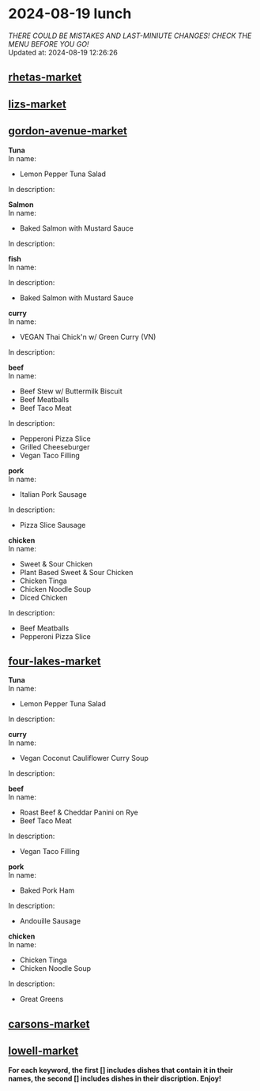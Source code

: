 # 2024-08-19 lunch  
*THERE COULD BE MISTAKES AND LAST-MINIUTE CHANGES! CHECK THE MENU BEFORE YOU GO!*  
Updated at: 2024-08-19 12:26:26  
## [rhetas-market](https://wisc-housingdining.nutrislice.com/menu/rhetas-market/lunch/2024-08-19)  
## [lizs-market](https://wisc-housingdining.nutrislice.com/menu/lizs-market/lunch/2024-08-19)  
## [gordon-avenue-market](https://wisc-housingdining.nutrislice.com/menu/gordon-avenue-market/lunch/2024-08-19)  
**Tuna**  
In name:   
 - Lemon Pepper Tuna Salad  
  
In description:   
  
**Salmon**  
In name:   
 - Baked Salmon with Mustard Sauce  
  
In description:   
  
**fish**  
In name:   
  
In description:   
 - Baked Salmon with Mustard Sauce  
  
**curry**  
In name:   
 - VEGAN Thai Chick'n w/ Green Curry (VN)  
  
In description:   
  
**beef**  
In name:   
 - Beef Stew w/ Buttermilk Biscuit  
 - Beef Meatballs  
 - Beef Taco Meat  
  
In description:   
 - Pepperoni Pizza Slice  
 - Grilled Cheeseburger  
 - Vegan Taco Filling  
  
**pork**  
In name:   
 - Italian Pork Sausage  
  
In description:   
 - Pizza Slice Sausage  
  
**chicken**  
In name:   
 - Sweet & Sour Chicken  
 - Plant Based Sweet & Sour Chicken  
 - Chicken Tinga  
 - Chicken Noodle Soup  
 - Diced Chicken  
  
In description:   
 - Beef Meatballs  
 - Pepperoni Pizza Slice  
  
## [four-lakes-market](https://wisc-housingdining.nutrislice.com/menu/four-lakes-market/lunch/2024-08-19)  
**Tuna**  
In name:   
 - Lemon Pepper Tuna Salad  
  
In description:   
  
**curry**  
In name:   
 - Vegan Coconut Cauliflower Curry Soup  
  
In description:   
  
**beef**  
In name:   
 - Roast Beef & Cheddar Panini on Rye  
 - Beef Taco Meat  
  
In description:   
 - Vegan Taco Filling  
  
**pork**  
In name:   
 - Baked Pork Ham  
  
In description:   
 - Andouille Sausage  
  
**chicken**  
In name:   
 - Chicken Tinga  
 - Chicken Noodle Soup  
  
In description:   
 - Great Greens  
  
## [carsons-market](https://wisc-housingdining.nutrislice.com/menu/carsons-market/lunch/2024-08-19)  
## [lowell-market](https://wisc-housingdining.nutrislice.com/menu/lowell-market/lunch/2024-08-19)  
  
**For each keyword, the first [] includes dishes that contain it in their names, the second [] includes dishes in their discription. Enjoy!**  
